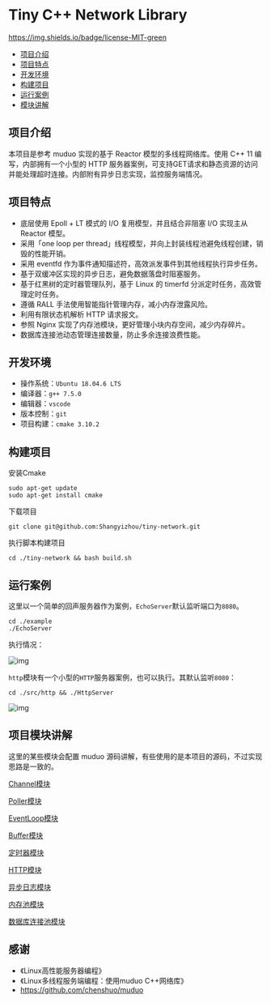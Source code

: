 # Tiny C++ Network Library

[](https://img.shields.io/badge/build-passing-green)

https://img.shields.io/badge/license-MIT-green

- [项目介绍](#heading-one)
- [项目特点](#heading-two)
- [开发环境](#heading-three)
- [构建项目](#heading-four)
- [运行案例](#heading-five)
- [模块讲解](#heading-six)

## 项目介绍

本项目是参考 muduo 实现的基于 Reactor 模型的多线程网络库。使用 C++ 11 编写，内部拥有一个小型的 HTTP 服务器案例，可支持GET请求和静态资源的访问并能处理超时连接。内部附有异步日志实现，监控服务端情况。

## 项目特点

- 底层使用 Epoll + LT 模式的 I/O 复用模型，并且结合非阻塞 I/O  实现主从 Reactor 模型。
- 采用「one loop per thread」线程模型，并向上封装线程池避免线程创建，销毁的性能开销。
- 采用 eventfd 作为事件通知描述符，高效派发事件到其他线程执行异步任务。
- 基于双缓冲区实现的异步日志，避免数据落盘时阻塞服务。
- 基于红黑树的定时器管理队列，基于 Linux 的 timerfd 分派定时任务，高效管理定时任务。
- 遵循 RALL 手法使用智能指针管理内存，减小内存泄露风险。
- 利用有限状态机解析 HTTP 请求报文。
- 参照 Nginx 实现了内存池模块，更好管理小块内存空间，减少内存碎片。
- 数据库连接池动态管理连接数量，防止多余连接浪费性能。

## 开发环境

- 操作系统：`Ubuntu 18.04.6 LTS`
- 编译器：`g++ 7.5.0`
- 编辑器：`vscode`
- 版本控制：`git`
- 项目构建：`cmake 3.10.2`

## 构建项目

安装Cmake

```shell
sudo apt-get update
sudo apt-get install cmake
```

下载项目

```shell
git clone git@github.com:Shangyizhou/tiny-network.git
```

执行脚本构建项目

```shell
cd ./tiny-network && bash build.sh
```

## 运行案例

这里以一个简单的回声服务器作为案例，`EchoServer`默认监听端口为`8080`。

```shell
cd ./example
./EchoServer
```

执行情况：

![img](https://cdn.nlark.com/yuque/0/2022/png/26752078/1663561528671-14461537-2593-4d52-b8da-da0c79248374.png)

`http`模块有一个小型的`HTTP`服务器案例，也可以执行。其默认监听`8080`：

```shell
cd ./src/http && ./HttpServer
```

![img](https://cdn.nlark.com/yuque/0/2022/png/26752078/1663577836134-85f389cc-a3ac-4b55-8bb8-05d751633e39.png)

## 项目模块讲解

这里的某些模块会配置 muduo 源码讲解，有些使用的是本项目的源码，不过实现思路是一致的。

[Channel模块](./项目讲解/Channel模块.md)

[Poller模块](./项目讲解/Poller模块.md)

[EventLoop模块](./项目讲解/EventLoop模块.md)

[Buffer模块](./项目讲解/Buffer模块.md)

[定时器模块](./项目讲解/定时器模块.md)

[HTTP模块](./项目讲解/HTTP.md)

[异步日志模块](./项目讲解/异步日志模块.md)

[内存池模块](./项目讲解/内存池模块.md)

[数据库连接池模块](./项目讲解/数据库连接池模块.md)

## 感谢
- 《Linux高性能服务器编程》
- 《Linux多线程服务端编程：使用muduo C++网络库》
- https://github.com/chenshuo/muduo